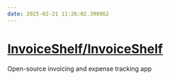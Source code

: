 ```yaml
---
date: 2025-02-21 11:26:02.390962
---
```


# [InvoiceShelf/InvoiceShelf](https://github.com/InvoiceShelf/InvoiceShelf)

Open-source invoicing and expense tracking app
